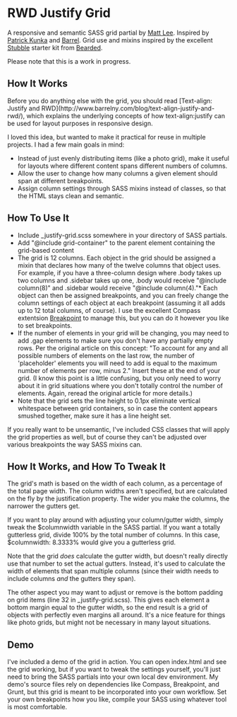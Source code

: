 # RWD Justify Grid

A responsive and semantic SASS grid partial by [Matt Lee](https://twitter.com/mattjohnlee). Inspired by [Patrick Kunka](https://twitter.com/PatrickKunka) and [Barrel](http://www.barrelny.com/). Grid use and mixins inspired by the excellent [Stubble](https://github.com/beardedstudio/stubble) starter kit from [Bearded](http://www.bearded.com/).

Please note that this is a work in progress.<p>

## How It Works

<p>Before you do anything else with the grid, you should read [Text-align: Justify and RWD](http://www.barrelny.com/blog/text-align-justify-and-rwd/), which explains the underlying concepts of how text-align:justify can be used for layout purposes in responsive design.

I loved this idea, but wanted to make it practical for reuse in multiple projects. I had a few main goals in mind:

*   Instead of just evenly distributing items (like a photo grid), make it useful for layouts where different content spans different numbers of columns.
*   Allow the user to change how many columns a given element should span at different breakpoints.
*   Assign column settings through SASS mixins instead of classes, so that the HTML stays clean and semantic.

## How To Use It

*   Include _justify-grid.scss somewhere in your directory of SASS partials.
*   Add "@include grid-container" to the parent element containing the grid-based content
*   The grid is 12 columns. Each object in the grid should be assigned a mixin that declares how many of the twelve columns that object uses. For example, if you have a three-column design where .body takes up two columns and .sidebar takes up one, .body would receive "@include column(8)" and .sidebar would receive "@include column(4)."*   Each object can then be assigned breakpoints, and you can freely change the column settings of each object at each breakpoint (assuming it all adds up to 12 total columns, of course). I use the excellent Compass extentsion [Breakpoint](https://github.com/at-import/breakpoint) to manage this, but you can do it however you like to set breakpoints.
*   If the number of elements in your grid will be changing, you may need to add .gap elements to make sure you don't have any partially empty rows. Per the original article on this concept: "To account for any and all possible numbers of elements on the last row, the number of 'placeholder' elements you will need to add is equal to the maximum number of elements per row, minus 2." Insert these at the end of your grid. (I know this point is a little confusing, but you only need to worry about it in grid situations where you don't totally control the number of elements. Again, reread the original article for more details.)
*   Note that the grid sets the line height to 0.1px eliminate vertical whitespace between grid containers, so in case the content appears smushed together, make sure it has a line height set.

If you really want to be unsemantic, I've included CSS classes that will apply the grid properties as well, but of course they can't be adjusted over various breakpoints the way SASS mixins can.

## How It Works, and How To Tweak It

The grid's math is based on the width of each column, as a percentage of the total page width. The column widths aren't specified, but are calculated on the fly by the justification property. The wider you make the columns, the narrower the gutters get.

If you want to play around with adjusting your column/gutter width, simply tweak the $columnwidth variable in the SASS partial. If you want a totally gutterless grid, divide 100% by the total number of columns. In this case, $columnwidth: 8.3333% would give you a gutterless grid.

Note that the grid _does_ calculate the gutter width, but doesn't really directly use that number to set the actual gutters. Instead, it's used to calculate the width of elements that span multiple columns (since their width needs to include columns _and_ the gutters they span).

The other aspect you may want to adjust or remove is the bottom padding on grid items (line 32 in _justify-grid.scss). This gives each element a bottom margin equal to the gutter width, so the end result is a grid of objects with perfectly even margins all around. It's a nice feature for things like photo grids, but might not be necessary in many layout situations.

## Demo

I've included a demo of the grid in action. You can open index.html and see the grid working, but if you want to tweak the settings yourself, you'll just need to bring the SASS partials into your own local dev environment. My demo's source files rely on dependencies like Compass, Breakpoint, and Grunt, but this grid is meant to be incorporated into your own workflow. Set your own breakpoints how you like, compile your SASS using whatever tool is most comfortable.
